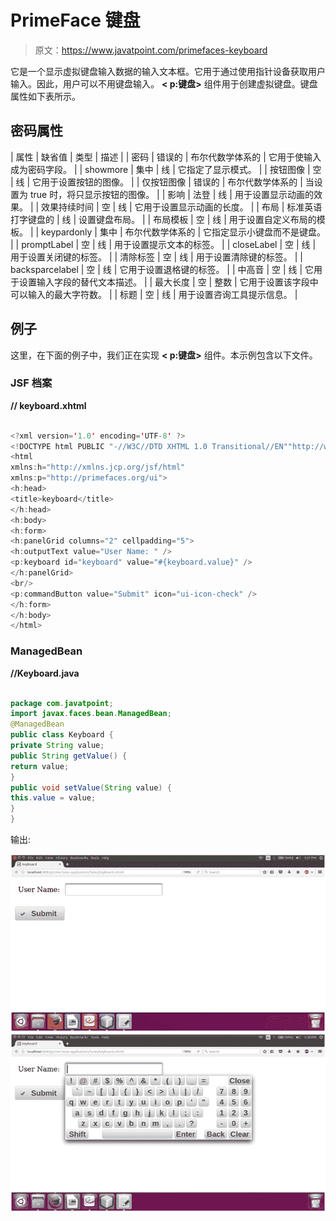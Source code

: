 # PrimeFace 键盘

> 原文：<https://www.javatpoint.com/primefaces-keyboard>

它是一个显示虚拟键盘输入数据的输入文本框。它用于通过使用指针设备获取用户输入。因此，用户可以不用键盘输入。 **< p:键盘>** 组件用于创建虚拟键盘。键盘属性如下表所示。

## 密码属性

| 属性 | 缺省值 | 类型 | 描述 |
| 密码 | 错误的 | 布尔代数学体系的 | 它用于使输入成为密码字段。 |
| showmore | 集中 | 线 | 它指定了显示模式。 |
| 按钮图像 | 空 | 线 | 它用于设置按钮的图像。 |
| 仅按钮图像 | 错误的 | 布尔代数学体系的 | 当设置为 true 时，将只显示按钮的图像。 |
| 影响 | 法登 | 线 | 用于设置显示动画的效果。 |
| 效果持续时间 | 空 | 线 | 它用于设置显示动画的长度。 |
| 布局 | 标准英语打字键盘的 | 线 | 设置键盘布局。 |
| 布局模板 | 空 | 线 | 用于设置自定义布局的模板。 |
| keypardonly | 集中 | 布尔代数学体系的 | 它指定显示小键盘而不是键盘。 |
| promptLabel | 空 | 线 | 用于设置提示文本的标签。 |
| closeLabel | 空 | 线 | 用于设置关闭键的标签。 |
| 清除标签 | 空 | 线 | 用于设置清除键的标签。 |
| backsparcelabel | 空 | 线 | 它用于设置退格键的标签。 |
| 中高音 | 空 | 线 | 它用于设置输入字段的替代文本描述。 |
| 最大长度 | 空 | 整数 | 它用于设置该字段中可以输入的最大字符数。 |
| 标题 | 空 | 线 | 用于设置咨询工具提示信息。 |

## 例子

这里，在下面的例子中，我们正在实现 **< p:键盘>** 组件。本示例包含以下文件。

### JSF 档案

**// keyboard.xhtml**

```java

<?xml version='1.0' encoding='UTF-8' ?>
<!DOCTYPE html PUBLIC "-//W3C//DTD XHTML 1.0 Transitional//EN""http://www.w3.org/TR/xhtml1/DTD/xhtml1-transitional.dtd">
<html 
xmlns:h="http://xmlns.jcp.org/jsf/html"
xmlns:p="http://primefaces.org/ui">
<h:head>
<title>keyboard</title>
</h:head>
<h:body>
<h:form>
<h:panelGrid columns="2" cellpadding="5">
<h:outputText value="User Name: " />
<p:keyboard id="keyboard" value="#{keyboard.value}" />
</h:panelGrid>
<br/>
<p:commandButton value="Submit" icon="ui-icon-check" />
</h:form>
</h:body>
</html>

```

### ManagedBean

**//Keyboard.java**

```java

package com.javatpoint;
import javax.faces.bean.ManagedBean;
@ManagedBean
public class Keyboard {
private String value;
public String getValue() {
return value;
}
public void setValue(String value) {
this.value = value;
}
}

```

输出:

![PrimeFaces Keyboard 1](img/198109d791571348376806c19c4ea4f6.png)
![PrimeFaces Keyboard 2](img/ae0f6ab596e0b55e414e6751f6a51d5b.png)